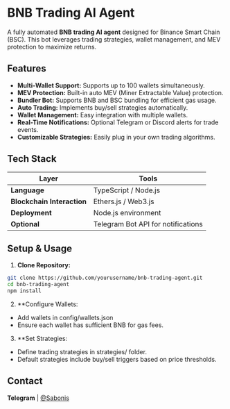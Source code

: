 # BNB Trading AI Agent

A fully automated **BNB trading AI agent** designed for Binance Smart Chain (BSC). 
This bot leverages trading strategies, wallet management, and MEV protection to maximize returns.

## Features

- **Multi-Wallet Support:** Supports up to 100 wallets simultaneously.
- **MEV Protection:** Built-in auto MEV (Miner Extractable Value) protection.
- **Bundler Bot:** Supports BNB and BSC bundling for efficient gas usage.
- **Auto Trading:** Implements buy/sell strategies automatically.
- **Wallet Management:** Easy integration with multiple wallets.
- **Real-Time Notifications:** Optional Telegram or Discord alerts for trade events.
- **Customizable Strategies:** Easily plug in your own trading algorithms.

## Tech Stack

| Layer | Tools |
|-------|-------|
| **Language** | TypeScript / Node.js |
| **Blockchain Interaction** | Ethers.js / Web3.js |
| **Deployment** | Node.js environment |
| **Optional** | Telegram Bot API for notifications |

## Setup & Usage

1. **Clone Repository:**
```bash
git clone https://github.com/yourusername/bnb-trading-agent.git
cd bnb-trading-agent
npm install
```
2. **Configure Wallets:
 - Add wallets in config/wallets.json
 - Ensure each wallet has sufficient BNB for gas fees.
3. **Set Strategies:
 - Define trading strategies in strategies/ folder.
 - Default strategies include buy/sell triggers based on price thresholds.

## Contact
**Telegram** | [@Sabonis](https://t.me/dogewhiz) 
